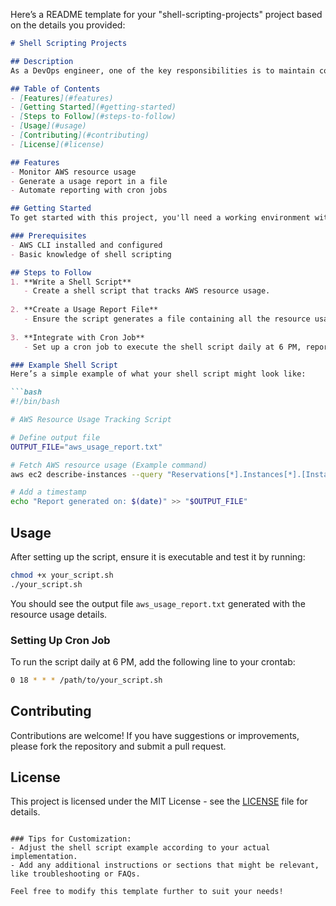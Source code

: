 Here’s a README template for your "shell-scripting-projects" project based on the details you provided:

```markdown
# Shell Scripting Projects

## Description
As a DevOps engineer, one of the key responsibilities is to maintain cost-effectiveness in cloud environments. This project leverages shell scripting to track AWS resource usage, enabling better monitoring and management of cloud resources.

## Table of Contents
- [Features](#features)
- [Getting Started](#getting-started)
- [Steps to Follow](#steps-to-follow)
- [Usage](#usage)
- [Contributing](#contributing)
- [License](#license)

## Features
- Monitor AWS resource usage
- Generate a usage report in a file
- Automate reporting with cron jobs

## Getting Started
To get started with this project, you'll need a working environment with AWS CLI configured and the necessary permissions to access your AWS resources.

### Prerequisites
- AWS CLI installed and configured
- Basic knowledge of shell scripting

## Steps to Follow
1. **Write a Shell Script**
   - Create a shell script that tracks AWS resource usage.
   
2. **Create a Usage Report File**
   - Ensure the script generates a file containing all the resource usage details.
   
3. **Integrate with Cron Job**
   - Set up a cron job to execute the shell script daily at 6 PM, reporting the output automatically.

### Example Shell Script
Here’s a simple example of what your shell script might look like:

```bash
#!/bin/bash

# AWS Resource Usage Tracking Script

# Define output file
OUTPUT_FILE="aws_usage_report.txt"

# Fetch AWS resource usage (Example command)
aws ec2 describe-instances --query "Reservations[*].Instances[*].[InstanceId,InstanceType,State.Name]" > "$OUTPUT_FILE"

# Add a timestamp
echo "Report generated on: $(date)" >> "$OUTPUT_FILE"
```

## Usage
After setting up the script, ensure it is executable and test it by running:

```bash
chmod +x your_script.sh
./your_script.sh
```

You should see the output file `aws_usage_report.txt` generated with the resource usage details.

### Setting Up Cron Job
To run the script daily at 6 PM, add the following line to your crontab:

```bash
0 18 * * * /path/to/your_script.sh
```

## Contributing
Contributions are welcome! If you have suggestions or improvements, please fork the repository and submit a pull request.

## License
This project is licensed under the MIT License - see the [LICENSE](LICENSE) file for details.

```

### Tips for Customization:
- Adjust the shell script example according to your actual implementation.
- Add any additional instructions or sections that might be relevant, like troubleshooting or FAQs.

Feel free to modify this template further to suit your needs!

